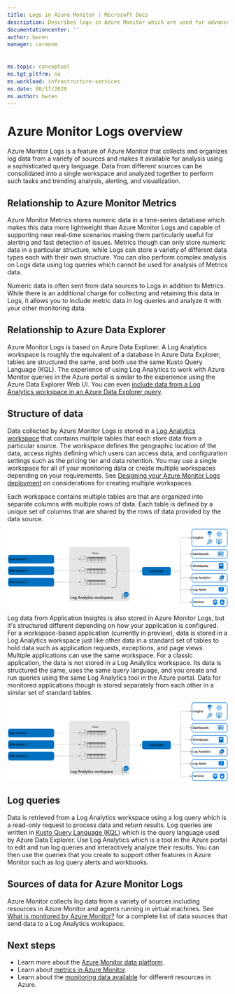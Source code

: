 ```yaml
---
title: Logs in Azure Monitor | Microsoft Docs
description: Describes logs in Azure Monitor which are used for advanced analysis of monitoring data.
documentationcenter: ''
author: bwren
manager: carmonm


ms.topic: conceptual
ms.tgt_pltfrm: na
ms.workload: infrastructure-services
ms.date: 08/17/2020
ms.author: bwren
---
```


# Azure Monitor Logs overview
Azure Monitor Logs is a feature of Azure Monitor that collects and organizes log data from a variety of sources and makes it available for analysis using a sophisticated query language. Data from different sources can be consolidated into a single workspace and analyzed together to perform such tasks and trending analysis, alerting, and visualization.

## Relationship to Azure Monitor Metrics
Azure Monitor Metrics stores numeric data in a time-series database which makes this data more lightweight than Azure Monitor Logs and capable of supporting near real-time scenarios making them particularly useful for alerting and fast detection of issues. Metrics though can only store numeric data in a particular structure, while Logs can store a variety of different data types each with their own structure. You can also perform complex analysis on Logs data using log queries which cannot be used for analysis of Metrics data.

Numeric data is often sent from data sources to Logs in addition to Metrics. While there is an additional charge for collecting and retaining this data in Logs, it allows you to include metric data in log queries and analyze it with your other monitoring data.

## Relationship to Azure Data Explorer
Azure Monitor Logs is based on Azure Data Explorer. A Log Analytics workspace is roughly the equivalent of a database in Azure Data Explorer, tables are structured the same, and both use the same Kusto Query Language (KQL). The experience of using Log Analytics to work with Azure Monitor queries in the Azure portal is similar to the experience using the Azure Data Explorer Web UI. You can even [include data from a Log Analytics workspace in an Azure Data Explorer query](/azure/data-explorer/query-monitor-data). 


## Structure of data
Data collected by Azure Monitor Logs is stored in a [Log Analytics workspace](./design-logs-deployment.md) that contains multiple tables that each store data from a particular source. The workspace defines the geographic location of the data, access rights defining which users can access data, and configuration settings such as the pricing tier and data retention. You may use a single workspace for all of your monitoring data or create multiple workspaces depending on your requirements. See [Designing your Azure Monitor Logs deployment](design-logs-deployment.md) on considerations for creating multiple workspaces.

Each workspace contains multiple tables are that are organized into separate columns with multiple rows of data. Each table is defined by a unique set of columns that are shared by the rows of data provided by the data source. 

![Azure Monitor Logs structure](media/data-platform-logs/logs-structure.png)


Log data from Application Insights is also stored in Azure Monitor Logs, but it's structured different depending on how your application is configured. For a workspace-based application (currently in preview), data is stored in a Log Analytics workspace just like other data in a standard set of tables to hold data such as application requests, exceptions, and page views. Multiple applications can use the same workspace. For a classic application, the data is not stored in a Log Analytics workspace. Its data is structured the same, uses the same query language, and you create and run queries using the same Log Analytics tool in the Azure portal. Data for monitored applications though is stored separately from each other in a similar set of standard tables.

![Azure Monitor Logs structure](media/data-platform-logs/logs-structure.png)

## Log queries
Data is retrieved from a Log Analytics workspace using a log query which is a read-only request to process data and return results. Log queries are written in [Kusto Query Language (KQL)](/azure/data-explorer/kusto/query/) which is the query language used by Azure Data Explorer. Use Log Analytics which is a tool in the Azure portal to edit and run log queries and interactively analyze their results. You can then use the queries that you create to support other features in Azure Monitor such as log query alerts and workbooks.


## Sources of data for Azure Monitor Logs
Azure Monitor collects log data from a variety of sources including resources in Azure Monitor and agents running in virtual machines. See [What is monitored by Azure Monitor?](../monitor-reference.md) for a complete list of data sources that send data to a Log Analytics workspace.



## Next steps

- Learn more about the [Azure Monitor data platform](data-platform.md).
- Learn about [metrics in Azure Monitor](data-platform-metrics.md).
- Learn about the [monitoring data available](data-sources.md) for different resources in Azure.

